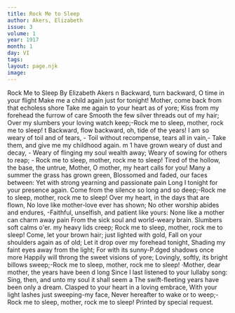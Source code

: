 ```yaml
---
title: Rock Me to Sleep
author: Akers, Elizabeth
issue: 3
volume: 1
year: 1917
month: 1
day: VI
tags:
layout: page.njk
image:
---
```

Rock Me to Sleep      By Elizabeth Akers   n Backward, turn backward, O time in your flight   Make me a child again just for tonight!    Mother, come back from that echoless shore Take me again to your heart as of yore;   Kiss from my forehead the furrow of care Smooth the few silver threads out of my hair;   Over my slumbers your loving watch keep;-Rock me to sleep, mother, rock me to sleep! t   Backward, flow backward, oh, tide of the   years!   I am so weary of toil and of tears, -   Toil without recompense, tears all in vain,-   Take them, and give me my childhood again. m   1 have grown weary of dust and decay, -   Weary of flinging my soul wealth away;   Weary of sowing for others to reap; -   Rock me to sleep, mother, rock me to sleep!    Tired of the hollow, the base, the untrue, Mother, O mother, my heart calls for you! Many a summer the grass has grown green, Blossomed and faded, our faces between:   Yet with strong yearning and passionate pain   Long I tonight for your presence again.   Come from the silence so long and so deep;-Rock me to sleep, mother, rock me to sleep!   Over my heart, in the days that are flown, No love like mother-love ever has shown;   No other worship abides and endures, -Faithful, unselfish, and patient like yours: None like a mother can charm away pain From the sick soul and world-weary brain. Slumbers soft calms o'er. my heavy lids   creep;   Rock me to sleep, mother, rock me to sleep!   Come, let your brown hair; just lighted with gold,   Fall on your shoulders again as of old;   Let it drop over my forehead tonight,   Shading my faint eyes away from the light; For with its sunny-P.dged shadows once more   Happily will throng the sweet visions of yore; Lovingly, softly, its bright billows sweep;-Rock me to sleep, mother, rock me to sleep!   ·Mother, dear mother, the years have been d long   Since I last listened to your lullaby song: Sing, then, and unto my soul it shall seem a The swift-fleeting years have been only a   dream.   Clasped to your heart in a loving embrace,   With your light lashes just sweeping-my   face,   Never hereafter to wake or to weep;-   Rock me to sleep, mother, rock me to sleep!   Printed by special request.




